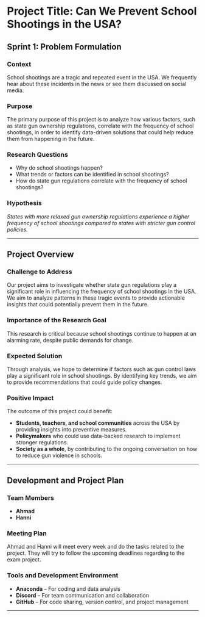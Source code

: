 # **Project Title: Can We Prevent School Shootings in the USA?**

## **Sprint 1: Problem Formulation**

### **Context**
School shootings are a tragic and repeated event in the USA. We frequently hear about these incidents in the news or see them discussed on social media.

### **Purpose**
The primary purpose of this project is to analyze how various factors, such as state gun ownership regulations, 
correlate with the frequency of school shootings, in order to identify data-driven solutions that could help reduce 
them from happening in the future.

### **Research Questions**
- Why do school shootings happen?
- What trends or factors can be identified in school shootings?
- How do state gun regulations correlate with the frequency of school shootings?

### **Hypothesis**
*States with more relaxed gun ownership regulations experience a higher frequency of school shootings compared to states with stricter gun control policies.*

---

## **Project Overview**

### **Challenge to Address**
Our project aims to investigate whether state gun regulations play a significant role in influencing the frequency of school shootings in the USA. 
We aim to analyze patterns in these tragic events to provide actionable insights that could potentially prevent them in the future.

### **Importance of the Research Goal**
This research is critical because school shootings continue to happen at an alarming rate, 
despite public demands for change. 

### **Expected Solution**
Through analysis, we hope to determine if factors such as gun control laws play a significant role in school shootings. 
By identifying key trends, we aim to provide recommendations that could guide policy changes.

### **Positive Impact**
The outcome of this project could benefit:
- **Students, teachers, and school communities** across the USA by providing insights into preventive measures.
- **Policymakers** who could use data-backed research to implement stronger regulations.
- **Society as a whole**, by contributing to the ongoing conversation on how to reduce gun violence in schools.

---

## **Development and Project Plan**

### **Team Members**
- **Ahmad**
- **Hanni**

### **Meeting Plan**
Ahmad and Hanni will meet every week and do the tasks related to the project. They will try to follow the upcoming deadlines
regarding to the exam project.

### **Tools and Development Environment**
- **Anaconda** – For coding and data analysis
- **Discord** – For team communication and collaboration
- **GitHub** – For code sharing, version control, and project management

---